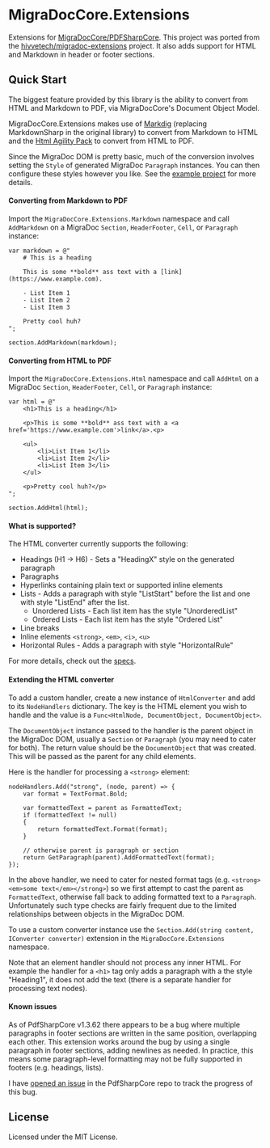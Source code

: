 # MigraDocCore.Extensions

Extensions for [MigraDocCore/PDFSharpCore](https://github.com/ststeiger/PdfSharpCore). This project was ported from the [hivvetech/migradoc-extensions](https://github.com/hivvetech/migradoc-extensions) project. It also adds support for HTML and Markdown in header or footer sections.

## Quick Start

The biggest feature provided by this library is the ability to convert from HTML and Markdown to PDF, via MigraDocCore's Document Object Model.

MigraDocCore.Extensions makes use of [Markdig](https://github.com/xoofx/markdig) (replacing MarkdownSharp in the original library) to convert from Markdown to HTML and the [Html Agility Pack](https://html-agility-pack.net/) to convert from HTML to PDF.

Since the MigraDoc DOM is pretty basic, much of the conversion involves setting the `Style` of generated MigraDoc `Paragraph` instances. You can then configure these styles however you like. See the [example project](https://github.com/Extragorey/migradoccore-extensions/blob/master/MigraDocCore.Extensions.Examples/Program.cs#L61) for more details.

#### Converting from Markdown to PDF

Import the `MigraDocCore.Extensions.Markdown` namespace and call `AddMarkdown` on a MigraDoc `Section`, `HeaderFooter`, `Cell`, or `Paragraph` instance:


	var markdown = @"
		# This is a heading

		This is some **bold** ass text with a [link](https://www.example.com).

		- List Item 1
		- List Item 2
		- List Item 3

		Pretty cool huh?
	";

	section.AddMarkdown(markdown);


#### Converting from HTML to PDF

Import the `MigraDocCore.Extensions.Html` namespace and call `AddHtml` on a MigraDoc `Section`, `HeaderFooter`, `Cell`, or `Paragraph` instance:


	var html = @"
		<h1>This is a heading</h1>

		<p>This is some **bold** ass text with a <a href='https://www.example.com'>link</a>.<p>

		<ul>
			<li>List Item 1</li>
			<li>List Item 2</li>
			<li>List Item 3</li>
		</ul>

		<p>Pretty cool huh?</p>
	";

	section.AddHtml(html);
	
#### What is supported?

The HTML converter currently supports the following:

- Headings (H1 -> H6) - Sets a "HeadingX" style on the generated paragraph
- Paragraphs
- Hyperlinks containing plain text or supported inline elements
- Lists - Adds a paragraph with style "ListStart" before the list and one with style "ListEnd" after the list.
  - Unordered Lists - Each list item has the style "UnorderedList"
  - Ordered Lists - Each list item has the style "Ordered List"
- Line breaks 
- Inline elements `<strong>`, `<em>`, `<i>`, `<u>`
- Horizontal Rules - Adds a paragraph with style "HorizontalRule"

For more details, check out the [specs](https://github.com/benfoster/MigraDoc.Extensions/blob/master/src/specs/MigraDoc.Extensions.Html.Specs/converting_tags.cs).


#### Extending the HTML converter

To add a custom handler, create a new instance of `HtmlConverter` and add to its `NodeHandlers` dictionary. The key is the HTML element you wish to handle and the value is a `Func<HtmlNode, DocumentObject, DocumentObject>`.

The `DocumentObject` instance passed to the handler is the parent object in the MigraDoc DOM, usually a `Section` or `Paragraph` (you may need to cater for both). The return value should be the `DocumentObject` that was created. This will be passed as the parent for any child elements. 

Here is the handler for processing a `<strong>` element:

    nodeHandlers.Add("strong", (node, parent) => {
        var format = TextFormat.Bold;
        
        var formattedText = parent as FormattedText;
        if (formattedText != null)
        {
            return formattedText.Format(format);
        }

        // otherwise parent is paragraph or section
        return GetParagraph(parent).AddFormattedText(format);
    });

In the above handler, we need to cater for nested format tags (e.g. `<strong><em>some text</em></strong>`) so we first attempt to cast the parent as `FormattedText`, otherwise fall back to adding formatted text to a `Paragraph`. Unfortunately such type checks are fairly frequent due to the limited relationships between objects in the MigraDoc DOM.

To use a custom converter instance use the `Section.Add(string content, IConverter converter)` extension in the `MigraDocCore.Extensions` namespace.

Note that an element handler should not process any inner HTML. For example the handler for a `<h1>` tag only adds a paragraph with a the style "Heading1", it does not add the text (there is a separate handler for processing text nodes).


#### Known issues

As of PdfSharpCore v1.3.62 there appears to be a bug where multiple paragraphs in footer sections are written in the same position, overlapping each other. This extension works around the bug by using a single paragraph in footer sections, adding newlines as needed. In practice, this means some paragraph-level formatting may not be fully supported in footers (e.g. headings, lists).

I have [opened an issue](https://github.com/ststeiger/PdfSharpCore/issues/414) in the PdfSharpCore repo to track the progress of this bug.


## License

Licensed under the MIT License.